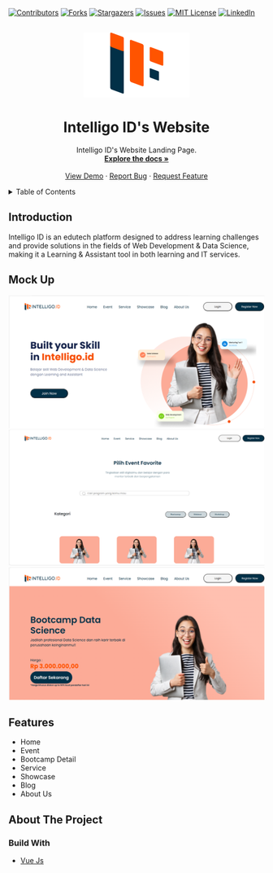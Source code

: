 [![Contributors][contributors-shield]][contributors-url]
[![Forks][forks-shield]][forks-url]
[![Stargazers][stars-shield]][stars-url]
[![Issues][issues-shield]][issues-url]
[![MIT License][license-shield]][license-url]
[![LinkedIn][linkedin-shield]][linkedin-url]

<!-- PROJECT LOGO -->
<br />
<div align="center">
  <a href="https://github.com/acalapatih/IntelligoID_website">
    <img src="image/Intelligo.png" alt="Logo" width="209" height="127">
  </a>

  <h1 align="center">Intelligo ID's Website</h3>

  <p align="center">
    Intelligo ID's Website Landing Page.
    <br />
    <a href="https://github.com/acalapatih/IntelligoID_website"><strong>Explore the docs »</strong></a>
    <br />
    <br />
    <a href="https://pelayanan.ti-uinjkt.id/login">View Demo</a>
    ·
    <a href="https://github.com/acalapatih/IntelligoID_website/issues">Report Bug</a>
    ·
    <a href="https://github.com/acalapatih/IntelligoID_website/issues">Request Feature</a>
  </p>
</div>

<!-- TABLE OF CONTENTS -->
<details>
  <summary>Table of Contents</summary>
  <ol>
    <li><a href="#introduction">Introduction</a></li>
    <li><a href="#mock-up">Mock Up</a></li>
    <li><a href="#features">Features</a></li>
    <li>
      <a href="#about-the-project">About The Project</a>
      <ul>
        <li><a href="#build-with">Build With</a></li>
      </ul>
    </li>
  </ol>
</details>

## Introduction
Intelligo ID is an edutech platform designed to address learning challenges and provide solutions in the fields of Web Development & Data Science, making it a Learning & Assistant tool in both learning and IT services.

## Mock Up
<img src="image/mockup_home.png" alt="Mockup Home">
<img src="image/mockup_event.png" alt="Mockup Event">
<img src="image/mockup_bootcamp.png" alt="Mockup Bootcamp">

## Features
- Home
- Event
- Bootcamp Detail
- Service
- Showcase
- Blog
- About Us

## About The Project
### Build With
- [Vue Js](https://vuejs.org/)

<!-- MARKDOWN LINKS & IMAGES -->
<!-- https://www.markdownguide.org/basic-syntax/#reference-style-links -->
[contributors-shield]: https://img.shields.io/github/contributors/acalapatih/IntelligoID_website.svg?style=for-the-badge
[contributors-url]: https://github.com/acalapatih/IntelligoID_website/graphs/contributors
[forks-shield]: https://img.shields.io/github/forks/acalapatih/IntelligoID_website.svg?style=for-the-badge
[forks-url]: https://github.com//acalapatih/IntelligoID_website/network/members
[stars-shield]: https://img.shields.io/github/stars/acalapatih/IntelligoID_website.svg?style=for-the-badge
[stars-url]: https://github.com//acalapatih/IntelligoID_website/stargazers
[issues-shield]: https://img.shields.io/github/issues/acalapatih/IntelligoID_website.svg?style=for-the-badge
[issues-url]: https://github.com//acalapatih/IntelligoID_website/issues
[license-shield]: https://img.shields.io/github/license/acalapatih/IntelligoID_website.svg?style=for-the-badge
[license-url]: https://github.com//acalapatih/IntelligoID_website/blob/master/LICENSE.txt
[linkedin-shield]: https://img.shields.io/badge/-LinkedIn-black.svg?style=for-the-badge&logo=linkedin&colorB=555
[linkedin-url]: https://linkedin.com/in/amir-acalapati-henry
